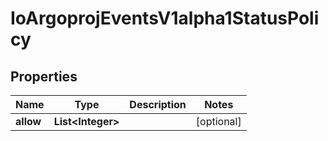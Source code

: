 

# IoArgoprojEventsV1alpha1StatusPolicy


## Properties

Name | Type | Description | Notes
------------ | ------------- | ------------- | -------------
**allow** | **List&lt;Integer&gt;** |  |  [optional]



